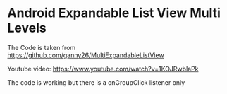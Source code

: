 # Android Expandable List View Multi Levels

The Code is taken from https://github.com/ganny26/MultiExpandableListView

Youtube video: https://www.youtube.com/watch?v=1KOJRwblaPk

The code is working but there is a onGroupClick listener only

